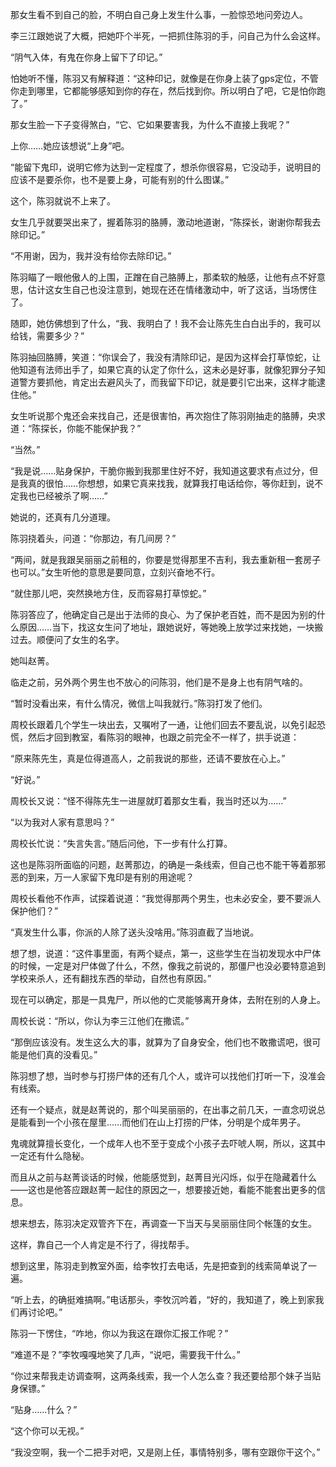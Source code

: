 那女生看不到自己的脸，不明白自己身上发生什么事，一脸惊恐地问旁边人。

李三江跟她说了大概，把她吓个半死，一把抓住陈羽的手，问自己为什么会这样。

“阴气入体，有鬼在你身上留下了印记。”

怕她听不懂，陈羽又有解释道：“这种印记，就像是在你身上装了gps定位，不管你走到哪里，它都能够感知到你的存在，然后找到你。所以明白了吧，它是怕你跑了。”

那女生脸一下子变得煞白，“它、它如果要害我，为什么不直接上我呢？”

上你……她应该想说“上身”吧。

“能留下鬼印，说明它修为达到一定程度了，想杀你很容易，它没动手，说明目的应该不是要杀你，也不是要上身，可能有别的什么图谋。”

这个，陈羽就说不上来了。

女生几乎就要哭出来了，握着陈羽的胳膊，激动地道谢，“陈探长，谢谢你帮我去除印记。”

“不用谢，因为，我并没有给你去除印记。”

陈羽瞄了一眼他傲人的上围，正蹭在自己胳膊上，那柔软的触感，让他有点不好意思，估计这女生自己也没注意到，她现在还在情绪激动中，听了这话，当场愣住了。

随即，她仿佛想到了什么，“我、我明白了！我不会让陈先生白白出手的，我可以给钱，需要多少？”

陈羽抽回胳膊，笑道：“你误会了，我没有清除印记，是因为这样会打草惊蛇，让他知道有法师出手了，如果它真的认定了你什么，这未必是好事，就像犯罪分子知道警方要抓他，肯定出去避风头了，而我留下印记，就是要引它出来，这样才能逮住他。”

女生听说那个鬼还会来找自己，还是很害怕，再次抱住了陈羽刚抽走的胳膊，央求道：“陈探长，你能不能保护我？”

“当然。”

“我是说……贴身保护，干脆你搬到我那里住好不好，我知道这要求有点过分，但是我真的很怕……你想想，如果它真来找我，就算我打电话给你，等你赶到，说不定我也已经被杀了啊……”

她说的，还真有几分道理。

陈羽挠着头，问道：“你那边，有几间房？”

“两间，就是我跟吴丽丽之前租的，你要是觉得那里不吉利，我去重新租一套房子也可以。”女生听他的意思是要同意，立刻兴奋地不行。

“就住那儿吧，突然换地方住，反而容易打草惊蛇。”

陈羽答应了，他确定自己是出于法师的良心、为了保护老百姓，而不是因为别的什么原因……当下，找这女生问了地址，跟她说好，等她晚上放学过来找她，一块搬过去。顺便问了女生的名字。

她叫赵菁。

临走之前，另外两个男生也不放心的问陈羽，他们是不是身上也有阴气啥的。

“暂时没看出来，有什么情况，微信上叫我就行。”陈羽打发了他们。

周校长跟着几个学生一块出去，又嘱咐了一通，让他们回去不要乱说，以免引起恐慌，然后才回到教室，看陈羽的眼神，也跟之前完全不一样了，拱手说道：

“原来陈先生，真是位得道高人，之前我说的那些，还请不要放在心上。”

“好说。”

周校长又说：“怪不得陈先生一进屋就盯着那女生看，我当时还以为……”

“以为我对人家有意思吗？”

周校长忙说：“失言失言。”随后问他，下一步有什么打算。

这也是陈羽所面临的问题，赵菁那边，的确是一条线索，但自己也不能干等着那邪恶的到来，万一人家留下鬼印是有别的用途呢？

周校长看他不作声，试探着说道：“我觉得那两个男生，也未必安全，要不要派人保护他们？”

“真发生什么事，你派的人除了送头没啥用。”陈羽直截了当地说。

想了想，说道：“这件事里面，有两个疑点，第一，这些学生在当初发现水中尸体的时候，一定是对尸体做了什么，不然，像我之前说的，那僵尸也没必要特意追到学校来杀人，还有翻找东西的举动，自然也有原因。”

现在可以确定，那是一具鬼尸，所以他的亡灵能够离开身体，去附在别的人身上。

周校长说：“所以，你认为李三江他们在撒谎。”

“那倒应该没有。发生这么大的事，就算为了自身安全，他们也不敢撒谎吧，很可能是他们真的没看见。”

陈羽想了想，当时参与打捞尸体的还有几个人，或许可以找他们打听一下，没准会有线索。

还有一个疑点，就是赵菁说的，那个叫吴丽丽的，在出事之前几天，一直念叨说总是能看到一个小孩在屋里……而他们在山上打捞的尸体，分明是个成年男子。

鬼魂就算擅长变化，一个成年人也不至于变成个小孩子去吓唬人啊，所以，这其中一定还有什么隐秘。

而且从之前与赵菁谈话的时候，他能感觉到，赵菁目光闪烁，似乎在隐藏着什么——这也是他答应跟赵菁一起住的原因之一，想要接近她，看能不能套出更多的信息。

想来想去，陈羽决定双管齐下在，再调查一下当天与吴丽丽住同个帐篷的女生。

这样，靠自己一个人肯定是不行了，得找帮手。

想到这里，陈羽走到教室外面，给李牧打去电话，先是把查到的线索简单说了一遍。

“听上去，的确挺难搞啊。”电话那头，李牧沉吟着，“好的，我知道了，晚上到家我们再讨论吧。”

陈羽一下愣住，“咋地，你以为我这在跟你汇报工作呢？”

“难道不是？”李牧嘎嘎地笑了几声，“说吧，需要我干什么。”

“你过来帮我走访调查啊，这两条线索，我一个人怎么查？我还要给那个妹子当贴身保镖。”

“贴身……什么？”

“这个你可以无视。”

“我没空啊，我一个二把手对吧，又是刚上任，事情特别多，哪有空跟你干这个。”
